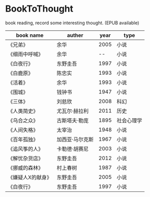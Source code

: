 # BookToThought
book reading, record some interesting thought. (EPUB available)

book name | auther | year | type 
--- | --- | --- | --- 
《兄弟》 | 余华 | 2005 | 小说
《细雨中呼喊》 | 余华 | -- | 小说
《白夜行》 | 东野圭吾 | 1997 | 小说
《白鹿原》 | 陈忠实 | 1993 | 小说
《活着》 | 余华 | 1993 | 小说
《围城》 | 钱钟书 | 1947 | 小说
《三体》 | 刘慈欣 | 2008 | 科幻
《人类简史》 | 尤瓦尔·赫拉利 | 2011 | 历史
《乌合之众》 | 古斯塔夫·勒庞 | 1895 | 社会心理学
《人间失格》 | 太宰治 | 1948 | 小说
《百年孤独》 | 加西亚·马尔克斯 | 1967 | 小说
《追风筝的人》 | 卡勒德·胡赛尼 | 2003 | 小说
《解忧杂货店》 | 东野圭吾 | 2012 | 小说
《挪威的森林》 | 村上春树 | 1987 | 小说
《嫌疑人X的献身》 | 东野圭吾 | 2005 | 小说
《白夜行》 | 东野圭吾 | 1997 | 小说
